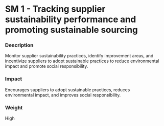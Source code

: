 
#  SM 1 - Tracking supplier sustainability performance and promoting sustainable sourcing



### Description

Monitor supplier sustainability practices, identify improvement areas, and incentivize suppliers to adopt sustainable practices to reduce environmental impact and promote social responsibility.




### Impact

Encourages suppliers to adopt sustainable practices, reduces environmental impact, and improves social responsibility. 




### Weight

High










